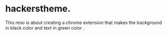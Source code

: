 # hackerstheme. 
This reso is about creating a chrome extension that makes the background in black color and  text in green color .
